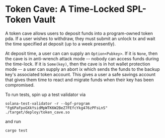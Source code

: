 # Token Cave: A Time-Locked SPL-Token Vault
A token cave allows users to deposit funds into a program-owned token pda. If a user wishes to withdraw, they must submit an unlock tx and wait the time specified at deposit (up to a week presently).

At deposit time, a user can can supply an `Option<Pubkey>`. If it is `None`, then the cave is in anti-wrench attack mode -- nobody can access funds during the time-lock. If it is `Some(key)`, then the cave is in hot wallet protection mode -- a user can supply an abort ix which sends the funds to the backup key's associated token account. This gives a user a safe savings account that gives them time to react and migrate funds when their key has been compromised.

To run tests, spin up a test validator via
```
solana-test-validator -r --bpf-program "Fg6PaFpoGXkYsidMpWTK6W2BeZ7FEfcYkg476zPFsLnS" ./target/deploy/token_cave.so
```
and run
```
cargo test
```